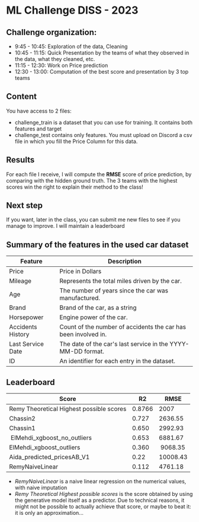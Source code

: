 # ML Challenge DISS - 2023

## Challenge organization:
* 9:45 - 10:45: Exploration of the data, Cleaning
* 10:45 - 11:15: Quick Presentation by the teams of what they observed in the data, what they cleaned, etc.
* 11:15 - 12:30: Work on Price prediction
* 12:30 - 13:00: Computation of the best score and presentation by 3 top teams

## Content
You have access to 2 files: 
* challenge_train is a dataset that you can use for training. It contains both features and target
* challenge_test contains only features. You must upload on Discord a csv file in which you fill the Price Column for this data.

## Results
For each file I receive, I will compute the **RMSE** score of price prediction, by comparing with the hidden ground truth. The 3 teams with the highest scores win the right to explain their method to the class!

## Next step
If you want, later in the class, you can submit me new files to see if you manage to improve. I will maintain a leaderboard

## Summary of the features in the used car dataset

| **Feature**                | **Description**                                                                                     |
|----------------------------|-----------------------------------------------------------------------------------------------------|
| Price                    | Price in Dollars                                                     |
| Mileage                    | Represents the total miles driven by the car.                                                       |
| Age                        | The number of years since the car was manufactured.                                                 |
| Brand                      | Brand of the car, as a string                               |
| Horsepower                 | Engine power of the car.                                                                            |
| Accidents History          | Count of the number of accidents the car has been involved in.                                      |
| Last Service Date          | The date of the car's last service in the YYYY-MM-DD format.                                        |
| ID                         | An  identifier for each entry in the dataset.|


## Leaderboard

| **Score**                | **R2**                 |    **RMSE**     |
|----------------------------|--------------|----------------------------|
| Remy Theoretical Highest possible scores | 0.8766 | 2007 |
|Chassin2 |0.727|2636.55|
|Chassin1 |0.650 |2992.93 |
| ElMehdi_xgboost_no_outliers|0.653 |6881.67 |
| ElMehdi_xgboost_outliers |0.360 | 9068.35|
| Aida_predicted_pricesAB_V1 |  0.22| 10008.43 |
| RemyNaiveLinear | 0.112 | 4761.18 |

* *RemyNaiveLinear* is a naive linear regression on the numerical values, with naive imputation
* *Remy Theoretical Highest possible scores* is the score obtained by using the generative model itself as a predictor. Due to technical reasons, it might not be possible to actually achieve that score, or maybe to beat it: it is only an approximation...

